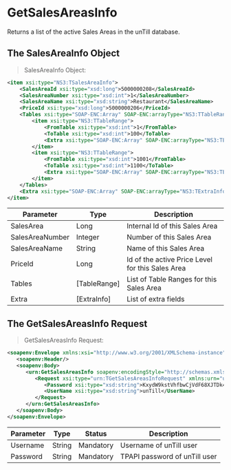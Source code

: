 # GetSalesAreasInfo

Returns a list of the active Sales Areas in the unTill database.

## The SalesAreaInfo Object

> SalesAreaInfo Object:

```xml
<item xsi:type="NS3:TSalesAreaInfo">
    <SalesAreaId xsi:type="xsd:long">5000000208</SalesAreaId>
    <SalesAreaNumber xsi:type="xsd:int">1</SalesAreaNumber>
    <SalesAreaName xsi:type="xsd:string">Restaurant</SalesAreaName>
    <PriceId xsi:type="xsd:long">5000000206</PriceId>
    <Tables xsi:type="SOAP-ENC:Array" SOAP-ENC:arrayType="NS3:TTableRange[15]">
        <item xsi:type="NS3:TTableRange">
            <FromTable xsi:type="xsd:int">1</FromTable>
            <ToTable xsi:type="xsd:int">100</ToTable>
            <Extra xsi:type="SOAP-ENC:Array" SOAP-ENC:arrayType="NS3:TExtraInfo[0]"/>
        </item>
        <item xsi:type="NS3:TTableRange">
            <FromTable xsi:type="xsd:int">1001</FromTable>
            <ToTable xsi:type="xsd:int">1100</ToTable>
            <Extra xsi:type="SOAP-ENC:Array" SOAP-ENC:arrayType="NS3:TExtraInfo[0]"/>
        </item>
    </Tables>
    <Extra xsi:type="SOAP-ENC:Array" SOAP-ENC:arrayType="NS3:TExtraInfo[0]"/>
</item>
```

Parameter | Type | Description
----------| ---- | -----------
SalesArea | Long | Internal Id of this Sales Area
SalesAreaNumber | Integer | Number of this Sales Area
SalesAreaName | String | Name of this Sales Area
PriceId | Long | Id of the active Price Level for this Sales Area
Tables | [TableRange] | List of Table Ranges for this Sales Area 
Extra | [ExtraInfo] | List of extra fields

## The GetSalesAreasInfo Request

> GetSalesAreasInfo Request:

```xml
<soapenv:Envelope xmlns:xsi="http://www.w3.org/2001/XMLSchema-instance" xmlns:xsd="http://www.w3.org/2001/XMLSchema" xmlns:soapenv="http://schemas.xmlsoap.org/soap/envelope/" xmlns:urn="urn:TPAPIPosIntfU-ITPAPIPOS">
   <soapenv:Header/>
   <soapenv:Body>
      <urn:GetSalesAreasInfo soapenv:encodingStyle="http://schemas.xmlsoap.org/soap/encoding/">
         <Request xsi:type="urn:TGetSalesAreasInfoRequest" xmlns:urn="urn:TPAPIPosIntfU">
            <Password xsi:type="xsd:string">KxydW9kstVhfbwCjVdF68XJTDk4sKB</Password>
            <UserName xsi:type="xsd:string">unTill</UserName>
         </Request>
      </urn:GetSalesAreasInfo>
   </soapenv:Body>
</soapenv:Envelope>
```

Parameter | Type | Status | Description
----------| ---- | -------| -----------
Username | String | Mandatory | Username of unTill user
Password | String | Mandatory | TPAPI password of unTill user
